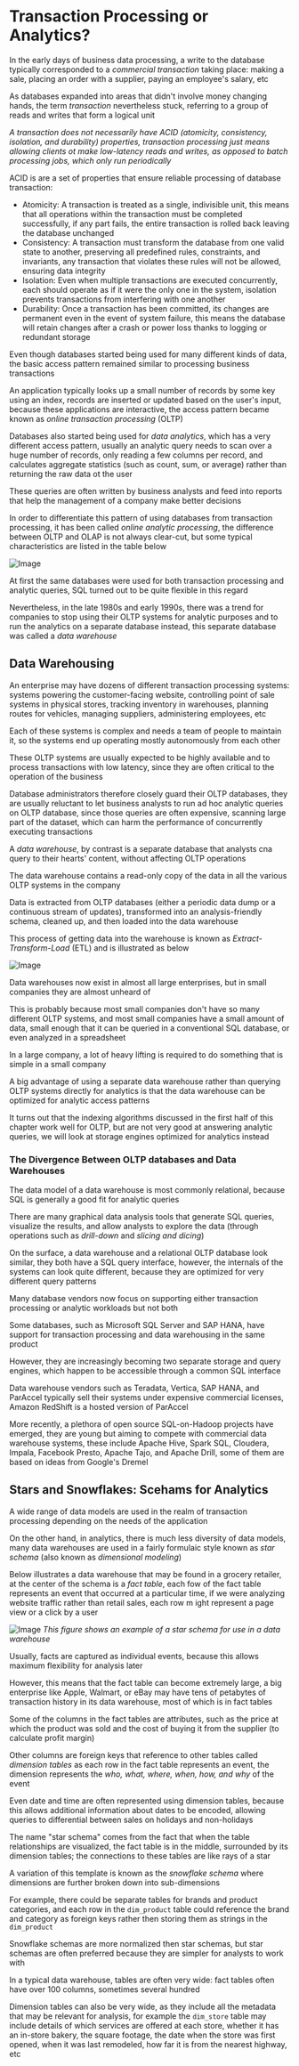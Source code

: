 # Transaction Processing or Analytics?
In the early days of business data processing, a write to the database typically corresponded to a *commercial transaction* taking place: making a sale, placing an order with a supplier, paying an employee's salary, etc

As databases expanded into areas that didn't involve money changing hands, the term *transaction* nevertheless stuck, referring to a group of reads and writes that form a logical unit

*A transaction does not necessarily have ACID (atomicity, consistency, isolation, and durability) properties, transaction processing just means allowing clients ot make low-latency reads and writes, as opposed to batch processing jobs, which only run periodically*

ACID is are a set of properties that ensure reliable processing of database transaction:
- Atomicity: A transaction is treated as a single, indivisible unit, this means that all operations within the transaction must be completed successfully, if any part fails, the entire transaction is rolled back leaving the database unchanged
- Consistency: A transaction must transform the database from one valid state to another, preserving all predefined rules, constraints, and invariants, any transaction that violates these rules will not be allowed, ensuring data integrity
- Isolation: Even when multiple transactions are executed concurrently, each should operate as if it were the only one in the system, isolation prevents transactions from interfering with one another
- Durability: Once a transaction has been committed, its changes are permanent even in the event of system failure, this means the database will retain changes after a crash or power loss thanks to logging or redundant storage

Even though databases started being used for many different kinds of data, the basic access pattern remained similar to processing business transactions

An application typically looks up a small number of records by some key using an index, records are inserted or updated based on the user's input, because these applications are interactive, the access pattern became known as *online transaction processing* (OLTP)

Databases also started being used for *data analytics*, which has a very different access pattern, usually an analytic query needs to scan over a huge number of records, only reading a few columns per record, and calculates aggregate statistics (such as count, sum, or average) rather than returning the raw data ot the user

These queries are often written by business analysts and feed into reports that help the management of a company make better decisions

In order to differentiate this pattern of using databases from transaction processing, it has been called *online analytic processing*, the difference between OLTP and OLAP is not always clear-cut, but some typical characteristics are listed in the table below

![Image](<photos/OLTP_vs_OLAP.png>)

At first the same databases were used for both transaction processing and analytic queries, SQL turned out to be quite flexible in this regard

Nevertheless, in the late 1980s and early 1990s, there was a trend for companies to stop using their OLTP systems for analytic purposes and to run the analytics on a separate database instead, this separate database was called a *data warehouse*

## Data Warehousing
An enterprise may have dozens of different transaction processing systems: systems powering the customer-facing website, controlling point of sale systems in physical stores, tracking inventory in warehouses, planning routes for vehicles, managing suppliers, administering employees, etc

Each of these systems is complex and needs a team of people to maintain it, so the systems end up operating mostly autonomously from each other

These OLTP systems are usually expected to be highly available and to process transactions with low latency, since they are often critical to the operation of the business

Database administrators therefore closely guard their OLTP databases, they are usually reluctant to let business analysts to run ad hoc analytic queries on OLTP database, since those queries are often expensive, scanning large part of the dataset, which can harm the performance of concurrently executing transactions

A *data warehouse*, by contrast is a separate database that analysts cna query to their hearts' content, without affecting OLTP operations

The data warehouse contains a read-only copy of the data in all the various OLTP systems in the company

Data is extracted from OLTP databases (either a periodic data dump or a continuous stream of updates), transformed into an analysis-friendly schema, cleaned up, and then loaded into the data warehouse

This process of getting data into the warehouse is known as *Extract-Transform-Load* (ETL) and is illustrated as below

![Image](<photos/extract_transform_load.png>)

Data warehouses now exist in almost all large enterprises, but in small companies they are almost unheard of

This is probably because most small companies don't have so many different OLTP systems, and most small companies have a small amount of data, small enough that it can be queried in a conventional SQL database, or even analyzed in a spreadsheet

In a large company, a lot of heavy lifting is required to do something that is simple in a small company

A big advantage of using a separate data warehouse rather than querying OLTP systems directly for analytics is that the data warehouse can be optimized for analytic access patterns

It turns out that the indexing algorithms discussed in the first half of this chapter work well for OLTP, but are not very good at answering analytic queries, we will look at storage engines optimized for analytics instead

### The Divergence Between OLTP databases and Data Warehouses
The data model of a data warehouse is most commonly relational, because SQL is generally a good fit for analytic queries

There are many graphical data analysis tools that generate SQL queries, visualize the results, and allow analysts to explore the data (through operations such as *drill-down* and *slicing and dicing*)

On the surface, a data warehouse and a relational OLTP database look similar, they both have a SQL query interface, however, the internals of the systems can look quite different, because they are optimized for very different query patterns

Many database vendors now focus on supporting either transaction processing or analytic workloads but not both

Some databases, such as Microsoft SQL Server and SAP HANA, have support for transaction processing and data warehousing in the same product

However, they are increasingly becoming two separate storage and query engines, which happen to be accessible through a common SQL interface

Data warehouse vendors such as Teradata, Vertica, SAP HANA, and ParAccel typically sell their systems under expensive commercial licenses, Amazon RedShift is a hosted version of ParAccel

More recently, a plethora of open source SQL-on-Hadoop projects have emerged, they are young but aiming to compete with commercial data warehouse systems, these include Apache Hive, Spark SQL, Cloudera, Impala, Facebook Presto, Apache Tajo, and Apache Drill, some of them are based on ideas from Google's Dremel

## Stars and Snowflakes: Scehams for Analytics
A wide range of data models are used in the realm of transaction processing depending on the needs of the application

On the other hand, in analytics, there is much less diversity of data models, many data warehouses are used in a fairly formulaic style known as *star schema* (also known as *dimensional modeling*)

Below illustrates a data warehouse that may be found in a grocery retailer, at the center of the schema is a *fact table*, each fow of the fact table represents an event that occurred at a particular time, if we were analyzing website traffic rather than retail sales, each row m ight represent a page view or a click by a user

![Image](<photos/star_schema.png>)
*This figure shows an example of a star schema for use in a data warehouse*

Usually, facts are captured as individual events, because this allows maximum flexibility for analysis later

However, this means that the fact table can become extremely large, a big enterprise like Apple, Walmart, or eBay may have tens of petabytes of transaction history in its data warehouse, most of which is in fact tables

Some of the columns in the fact tables are attributes, such as the price at which the product was sold and the cost of buying it from the supplier (to calculate profit margin)

Other columns are foreign keys that reference to other tables called *dimension tables* as each row in the fact table represents an event, the dimension represents the *who, what, where, when, how, and why* of the event

Even date and time are often represented using dimension tables, because this allows additional information about dates to be encoded, allowing queries to differential between sales on holidays and non-holidays

The name "star schema" comes from the fact that when the table relationships are visualized, the fact table is in the middle, surrounded by its dimension tables; the connections to these tables are like rays of a star

A variation of this template is known as the *snowflake schema* where dimensions are further broken down into sub-dimensions

For example, there could be separate tables for brands and product categories, and each row in the `dim_product` table could reference the brand and category as foreign keys rather then storing them as strings in the `dim_product`

Snowflake schemas are more normalized then star schemas, but star schemas are often preferred because they are simpler for analysts to work with

In a typical data warehouse, tables are often very wide: fact tables often have over 100 columns, sometimes several hundred

Dimension tables can also be very wide, as they include all the metadata that may be relevant for analysis, for example the `dim_store` table may include details of which services are offered at each store, whether it has an in-store bakery, the square footage, the date when the store was first opened, when it was last remodeled, how far it is from the nearest highway, etc